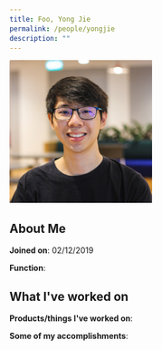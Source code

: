 ```yaml
---
title: Foo, Yong Jie
permalink: /people/yongjie
description: ""
---
```


<img src="/images/headshots/yongjie.jpg" title="Foo, Yong Jie" alt="Foo, Yong Jie" style="width:50%;margin-left:0">

## About Me

**Joined on**: 02/12/2019

**Function**: 

## What I've worked on

**Products/things I've worked on**:


**Some of my accomplishments**:


